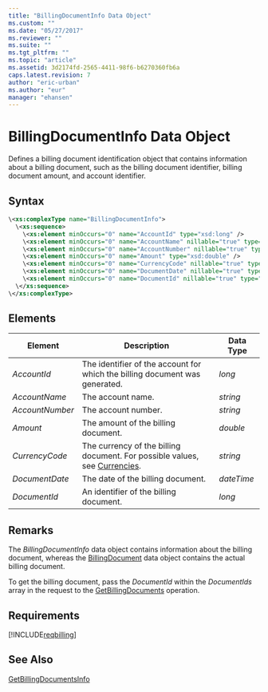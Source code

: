 ```yaml
---
title: "BillingDocumentInfo Data Object"
ms.custom: ""
ms.date: "05/27/2017"
ms.reviewer: ""
ms.suite: ""
ms.tgt_pltfrm: ""
ms.topic: "article"
ms.assetid: 3d2174fd-2565-4411-98f6-b6270360fb6a
caps.latest.revision: 7
author: "eric-urban"
ms.author: "eur"
manager: "ehansen"
---
```

# BillingDocumentInfo Data Object
Defines a billing document identification object that contains information about a billing document, such as the billing document identifier, billing document amount, and account identifier.

## Syntax

```xml
\<xs:complexType name="BillingDocumentInfo">
  \<xs:sequence>
    \<xs:element minOccurs="0" name="AccountId" type="xsd:long" />
    \<xs:element minOccurs="0" name="AccountName" nillable="true" type="xsd:string" />
    \<xs:element minOccurs="0" name="AccountNumber" nillable="true" type="xsd:string" />
    \<xs:element minOccurs="0" name="Amount" type="xsd:double" />
    \<xs:element minOccurs="0" name="CurrencyCode" nillable="true" type="xsd:string" />
    \<xs:element minOccurs="0" name="DocumentDate" nillable="true" type="xsd:dateTime" />
    \<xs:element minOccurs="0" name="DocumentId" nillable="true" type="xsd:long" />
  \</xs:sequence>
\</xs:complexType>
```

## <a name="elements"></a>Elements

|Element|Description|Data Type|
|-----------|---------------|-------------|
|*AccountId*|The identifier of the account for which the billing document was generated.|*long*|
|*AccountName*|The account name.|*string*|
|*AccountNumber*|The account number.|*string*|
|*Amount*|The amount of the billing document.|*double*|
|*CurrencyCode*|The currency of the billing document. For possible values, see [Currencies](http://msdn.microsoft.com/library/bing-ads-currencies.aspx).|*string*|
|*DocumentDate*|The date of the billing document.|*dateTime*|
|*DocumentId*|An identifier of the billing document.|*long*|

## Remarks
The *BillingDocumentInfo* data object contains information about the billing document, whereas the [BillingDocument](../billing-api/billingdocument-data-object.md) data object contains the actual billing document.

To get the billing document, pass the *DocumentId* within the *DocumentIds* array in the request to the [GetBillingDocuments](../billing-api/getbillingdocuments-service-operation.md) operation.

## Requirements
[!INCLUDE[reqbilling](../billing-api/includes/reqbilling.md)]
## See Also
[GetBillingDocumentsInfo](../billing-api/getbillingdocumentsinfo-service-operation.md)  

